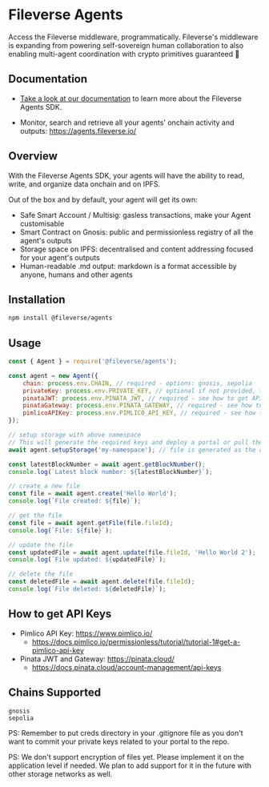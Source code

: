 # Fileverse Agents 

Access the Fileverse middleware, programmatically. Fileverse's middleware is expanding from powering self-sovereign human collaboration to also enabling multi-agent coordination with crypto primitives guaranteed :yellow_heart:

## Documentation

* [Take a look at our documentation](https://docs.fileverse.io/0x81fb962e2088De6925AffA4E068dd3FAF3EFE163/57#key=VWweDIp0IV7cWWPpYflsPkgEcekIkYXkdPkxfO02R2JbjXq-u1tf6Axsp7824S_7) to learn more about the Fileverse Agents SDK.

* Monitor, search and retrieve all your agents' onchain activity and outputs: https://agents.fileverse.io/

## Overview

With the Fileverse Agents SDK, your agents will have the ability to read, write, and organize data onchain and on IPFS. 

Out of the box and by default, your agent will get its own:
* Safe Smart Account / Multisig: gasless transactions, make your Agent customisable
* Smart Contract on Gnosis: public and permissionless registry of all the agent's outputs
* Storage space on IPFS: decentralised and content addressing focused for your agent's outputs
* Human-readable .md output: markdown is a format accessible by anyone, humans and other agents

## Installation

```bash
npm install @fileverse/agents
```

## Usage

```javascript
const { Agent } = require('@fileverse/agents');

const agent = new Agent({
    chain: process.env.CHAIN, // required - options: gnosis, sepolia
    privateKey: process.env.PRIVATE_KEY, // optional if not provided, the agent will generate a random private key
    pinataJWT: process.env.PINATA_JWT, // required - see how to get API keys below
    pinataGateway: process.env.PINATA_GATEWAY, // required - see how to get API keys below
    pimlicoAPIKey: process.env.PIMLICO_API_KEY, // required - see how to get API keys below
});

// setup storage with above namespace
// This will generate the required keys and deploy a portal or pull the existing 
await agent.setupStorage('my-namespace'); // file is generated as the creds/${namespace}.json in the main directory

const latestBlockNumber = await agent.getBlockNumber();
console.log(`Latest block number: ${latestBlockNumber}`);

// create a new file 
const file = await agent.create('Hello World');
console.log(`File created: ${file}`);

// get the file
const file = await agent.getFile(file.fileId);
console.log(`File: ${file}`);

// update the file
const updatedFile = await agent.update(file.fileId, 'Hello World 2');
console.log(`File updated: ${updatedFile}`);

// delete the file
const deletedFile = await agent.delete(file.fileId);
console.log(`File deleted: ${deletedFile}`);
```

## How to get API Keys
* Pimlico API Key: https://www.pimlico.io/
    * https://docs.pimlico.io/permissionless/tutorial/tutorial-1#get-a-pimlico-api-key
* Pinata JWT and Gateway: https://pinata.cloud/
    * https://docs.pinata.cloud/account-management/api-keys

## Chains Supported

```
gnosis
sepolia
```


PS: Remember to put creds directory in your .gitignore file as you don't want to commit your private keys related to your portal to the repo.

PS: We don't support encryption of files yet. Please implement it on the application level if needed. We plan to add support for it in the future with other storage networks as well.
